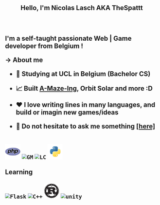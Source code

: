 <h2 align="center">Hello, I'm Nicolas Lasch AKA TheSpattt<h2>

<br>

I'm a self-taught passionate Web | Game developer from Belgium !

**→ About me**

- 💼 Studying at UCL in Belgium (Bachelor CS)

- 📈 Built <a href="https://thespattt.itch.io/amazing" target="_blank">A-Maze-Ing<a>, Orbit Solar and more :D

- ❤️ I love writing lines in many languages, and build or imagin new games/ideas

- 💬 Do not hesitate to ask me something <a href="https://github.com/SuperSpatule" target="_blank">[here]</a>
<br>
<code><img height="50" alt="PHP" src="https://raw.githubusercontent.com/github/explore/80688e429a7d4ef2fca1e82350fe8e3517d3494d/topics/php/php.png"></code>
<code><img height="50" alt="GM" src="https://yasanacademy.ir/wp-content/uploads/2020/01/gamemaker.png"></code>
<code><img height="50" alt="LC" src="https://dl2.macupdate.com/images/icons256/7149.png?d=1500329343"></code>
<code><img height="50" alt="python" src="https://raw.githubusercontent.com/github/explore/80688e429a7d4ef2fca1e82350fe8e3517d3494d/topics/python/python.png"></code>
<br>
<br>
Learning
<br>
<br>
<code><img height="50" alt="Flask" src="https://external-content.duckduckgo.com/iu/?u=https%3A%2F%2Fsuporte.alclaudius.com.br%2Fstatic%2Fimg%2Flogo%2Fflask-logo.png&f=1&nofb=1&ipt=a4f9adf91e63ec7162d948ec880164a07cbbfcdb682b116fc8563a17d8ef0ea5&ipo=images"></code>
<code><img height="50" alt="C++" src="https://raw.githubusercontent.com/isocpp/logos/master/cpp_logo.png"></code>
  <code><img height="50" alt="rust" src="https://raw.githubusercontent.com/github/explore/80688e429a7d4ef2fca1e82350fe8e3517d3494d/topics/rust/rust.png"></code>
  <code><img height="50" alt="unity" src="https://external-content.duckduckgo.com/iu/?u=http%3A%2F%2F2.bp.blogspot.com%2F_ZRhheVA2mqQ%2FS7Jbf1MKSmI%2FAAAAAAAAABA%2FVMDM5KRfr7E%2Fs1600%2FunityLogo.png&f=1&nofb=1&ipt=4cedecb33fecd36206a956aadca3e55cf26cf414a435acb716466004455ec9d7&ipo=images"></code>
